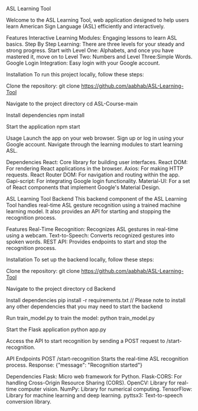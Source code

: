 ASL Learning Tool

Welcome to the ASL Learning Tool, web application designed to help users learn American Sign Language (ASL) efficiently and interactively.

Features
Interactive Learning Modules: Engaging lessons to learn ASL basics.
Step By Step Learning: There are three levels for your steady and strong progress. Start with Level One: Alphabets, and once you have mastered it, move on to Level Two: Numbers and Level Three:Simple Words.
Google Login Integration: Easy login with your Google account.

Installation
To run this project locally, follow these steps:

Clone the repository:
git clone https://github.com/aabhab/ASL-Learning-Tool

Navigate to the project directory
cd ASL-Course-main

Install dependencies
npm install

Start the application
npm start

Usage
Launch the app on your web browser.
Sign up or log in using your Google account.
Navigate through the learning modules to start learning ASL.

Dependencies
React: Core library for building user interfaces.
React DOM: For rendering React applications in the browser.
Axios: For making HTTP requests.
React Router DOM: For navigation and routing within the app.
Gapi-script: For integrating Google login functionality.
Material-UI: For a set of React components that implement Google's Material Design.


ASL Learning Tool Backend
This backend component of the ASL Learning Tool handles real-time ASL gesture recognition using a trained machine learning model. It also provides an API for starting and stopping the recognition process.

Features
Real-Time Recognition: Recognizes ASL gestures in real-time using a webcam.
Text-to-Speech: Converts recognized gestures into spoken words.
REST API: Provides endpoints to start and stop the recognition process.


Installation
To set up the backend locally, follow these steps:

Clone the repository:
git clone https://github.com/aabhab/ASL-Learning-Tool

Navigate to the project directory
cd Backend

Install dependencies
pip install -r requirements.txt // Please note to install any other dependencies that you may need to start the backend

Run train_model.py to train the model:
python train_model.py

Start the Flask application
python app.py

Access the API to start recognition by sending a POST request to /start-recognition.

API Endpoints
POST /start-recognition
Starts the real-time ASL recognition process.
Response: {"message": "Recognition started"}

Dependencies
Flask: Micro web framework for Python.
Flask-CORS: For handling Cross-Origin Resource Sharing (CORS).
OpenCV: Library for real-time computer vision.
NumPy: Library for numerical computing.
TensorFlow: Library for machine learning and deep learning.
pyttsx3: Text-to-speech conversion library.

